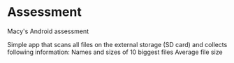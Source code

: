 # Assessment
Macy's Android assessment

Simple app that scans all files on the external storage (SD card) and collects following information:
Names and sizes of 10 biggest files
Average file size

